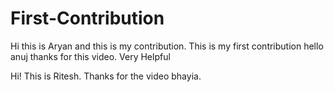 # First-Contribution
Hi this is Aryan and this is my contribution.
This is my first contribution
hello anuj thanks for this video. Very Helpful


Hi! This is Ritesh. Thanks for the video bhayia.